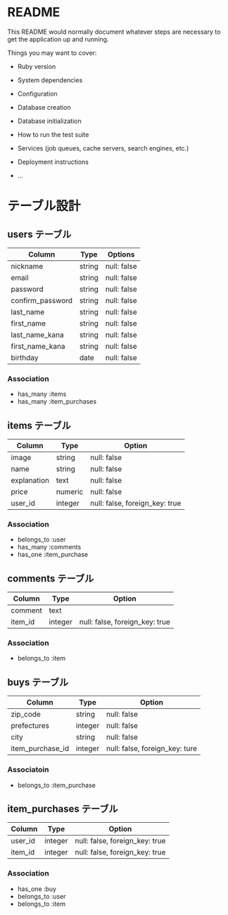 # README

This README would normally document whatever steps are necessary to get the
application up and running.

Things you may want to cover:

* Ruby version

* System dependencies

* Configuration

* Database creation

* Database initialization

* How to run the test suite

* Services (job queues, cache servers, search engines, etc.)

* Deployment instructions

* ...

# テーブル設計
## users テーブル
| Column           | Type    | Options     |
| -----------------|---------|-------------|
| nickname         | string  | null: false |
| email           | string  | null: false |
| password         | string  | null: false |
| confirm_password | string  | null: false |
| last_name        | string  | null: false |
| first_name       | string  | null: false |
| last_name_kana   | string  | null: false |
| first_name_kana  | string  | null: false |
| birthday         | date    | null: false |

### Association
- has_many :items
- has_many :item_purchases


## items テーブル
| Column          | Type    | Option                         |
| ----------------|---------|--------------------------------|
| image           | string  | null: false                    |
| name            | string  | null: false                    |
| explanation     | text    | null: false                    |
| price           | numeric | null: false                    |
| user_id         | integer | null: false, foreign_key: true |

### Association

- belongs_to :user
- has_many :comments
- has_one :item_purchase


## comments テーブル
| Column          | Type    | Option                         |
|-----------------|---------|--------------------------------|
| comment         | text    |                                |
| item_id         | integer | null: false, foreign_key: true |

### Association

- belongs_to :item

## buys テーブル
| Column                 | Type    | Option                         |
|------------------------|---------|--------------------------------|
| zip_code               | string  | null: false                    |
| prefectures            | integer | null: false                    |
| city                   | string  | null: false                    |
| item_purchase_id       | integer | null: false, foreign_key: ture |

### Associatoin

- belongs_to :item_purchase

## item_purchases テーブル
| Column                | Type    | Option                         |
|-----------------------|---------|--------------------------------|
| user_id               | integer | null: false, foreign_key: true |
| item_id               | integer | null: false, foreign_key: true |

### Association

- has_one :buy
- belongs_to :user
- belongs_to :item